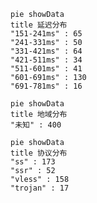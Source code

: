 
```mermaid
pie showData
title 延迟分布
"151-241ms" : 65
"241-331ms" : 50
"331-421ms" : 64
"421-511ms" : 34
"511-601ms" : 41
"601-691ms" : 130
"691-781ms" : 16
```
```mermaid
pie showData
title 地域分布
"未知" : 400
```
```mermaid
pie showData
title 协议分布
"ss" : 173
"ssr" : 52
"vless" : 158
"trojan" : 17
```